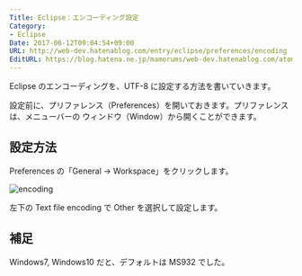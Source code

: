 ```yaml
---
Title: Eclipse：エンコーディング設定
Category:
- Eclipse
Date: 2017-06-12T09:04:54+09:00
URL: http://web-dev.hatenablog.com/entry/eclipse/preferences/encoding
EditURL: https://blog.hatena.ne.jp/mamorums/web-dev.hatenablog.com/atom/entry/13355765958054916287
---
```


Eclipse のエンコーディングを、UTF-8 に設定する方法を書いていきます。

設定前に、プリファレンス（Preferences）を開いておきます。プリファレンスは、メニューバーの ウィンドウ（Window）から開くことができます。


## 設定方法
Preferences の「General → Workspace」をクリックします。

![encoding](http://cdn-ak.f.st-hatena.com/images/fotolife/m/mamorums/20160814/20160814092755.png)

左下の Text file encoding で Other を選択して設定します。


## 補足
Windows7, Windows10 だと、デフォルトは MS932 でした。
